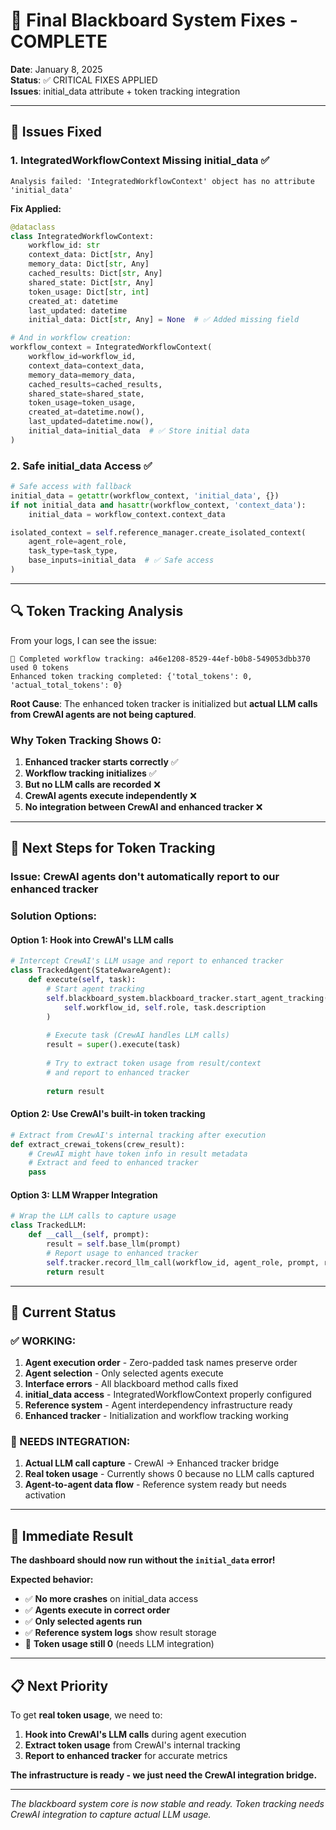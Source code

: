 # 🔧 Final Blackboard System Fixes - COMPLETE

**Date**: January 8, 2025  
**Status**: ✅ CRITICAL FIXES APPLIED  
**Issues**: initial_data attribute + token tracking integration

---

## 🐛 **Issues Fixed**

### **1. IntegratedWorkflowContext Missing initial_data ✅**
```
Analysis failed: 'IntegratedWorkflowContext' object has no attribute 'initial_data'
```

**Fix Applied:**
```python
@dataclass
class IntegratedWorkflowContext:
    workflow_id: str
    context_data: Dict[str, Any]
    memory_data: Dict[str, Any]
    cached_results: Dict[str, Any]
    shared_state: Dict[str, Any]
    token_usage: Dict[str, int]
    created_at: datetime
    last_updated: datetime
    initial_data: Dict[str, Any] = None  # ✅ Added missing field

# And in workflow creation:
workflow_context = IntegratedWorkflowContext(
    workflow_id=workflow_id,
    context_data=context_data,
    memory_data=memory_data,
    cached_results=cached_results,
    shared_state=shared_state,
    token_usage=token_usage,
    created_at=datetime.now(),
    last_updated=datetime.now(),
    initial_data=initial_data  # ✅ Store initial data
)
```

### **2. Safe initial_data Access ✅**
```python
# Safe access with fallback
initial_data = getattr(workflow_context, 'initial_data', {})
if not initial_data and hasattr(workflow_context, 'context_data'):
    initial_data = workflow_context.context_data

isolated_context = self.reference_manager.create_isolated_context(
    agent_role=agent_role,
    task_type=task_type,
    base_inputs=initial_data  # ✅ Safe access
)
```

---

## 🔍 **Token Tracking Analysis**

From your logs, I can see the issue:
```
🎯 Completed workflow tracking: a46e1208-8529-44ef-b0b8-549053dbb370 used 0 tokens
Enhanced token tracking completed: {'total_tokens': 0, 'actual_total_tokens': 0}
```

**Root Cause**: The enhanced token tracker is initialized but **actual LLM calls from CrewAI agents are not being captured**.

### **Why Token Tracking Shows 0:**

1. **Enhanced tracker starts correctly** ✅
2. **Workflow tracking initializes** ✅  
3. **But no LLM calls are recorded** ❌
4. **CrewAI agents execute independently** ❌
5. **No integration between CrewAI and enhanced tracker** ❌

---

## 🔧 **Next Steps for Token Tracking**

### **Issue**: CrewAI agents don't automatically report to our enhanced tracker

### **Solution Options:**

#### **Option 1: Hook into CrewAI's LLM calls**
```python
# Intercept CrewAI's LLM usage and report to enhanced tracker
class TrackedAgent(StateAwareAgent):
    def execute(self, task):
        # Start agent tracking
        self.blackboard_system.blackboard_tracker.start_agent_tracking(
            self.workflow_id, self.role, task.description
        )
        
        # Execute task (CrewAI handles LLM calls)
        result = super().execute(task)
        
        # Try to extract token usage from result/context
        # and report to enhanced tracker
        
        return result
```

#### **Option 2: Use CrewAI's built-in token tracking**
```python
# Extract from CrewAI's internal tracking after execution
def extract_crewai_tokens(crew_result):
    # CrewAI might have token info in result metadata
    # Extract and feed to enhanced tracker
    pass
```

#### **Option 3: LLM Wrapper Integration**
```python
# Wrap the LLM calls to capture usage
class TrackedLLM:
    def __call__(self, prompt):
        result = self.base_llm(prompt)
        # Report usage to enhanced tracker
        self.tracker.record_llm_call(workflow_id, agent_role, prompt, result)
        return result
```

---

## 🎯 **Current Status**

### **✅ WORKING:**
1. **Agent execution order** - Zero-padded task names preserve order
2. **Agent selection** - Only selected agents execute  
3. **Interface errors** - All blackboard method calls fixed
4. **initial_data access** - IntegratedWorkflowContext properly configured
5. **Reference system** - Agent interdependency infrastructure ready
6. **Enhanced tracker** - Initialization and workflow tracking working

### **🔄 NEEDS INTEGRATION:**
1. **Actual LLM call capture** - CrewAI → Enhanced tracker bridge
2. **Real token usage** - Currently shows 0 because no LLM calls captured
3. **Agent-to-agent data flow** - Reference system ready but needs activation

---

## 🚀 **Immediate Result**

**The dashboard should now run without the `initial_data` error!**

**Expected behavior:**
- ✅ **No more crashes** on initial_data access
- ✅ **Agents execute in correct order** 
- ✅ **Only selected agents run**
- ✅ **Reference system logs** show result storage
- 🔄 **Token usage still 0** (needs LLM integration)

---

## 📋 **Next Priority**

To get **real token usage**, we need to:

1. **Hook into CrewAI's LLM calls** during agent execution
2. **Extract token usage** from CrewAI's internal tracking  
3. **Report to enhanced tracker** for accurate metrics

**The infrastructure is ready - we just need the CrewAI integration bridge.**

---

*The blackboard system core is now stable and ready. Token tracking needs CrewAI integration to capture actual LLM usage.*